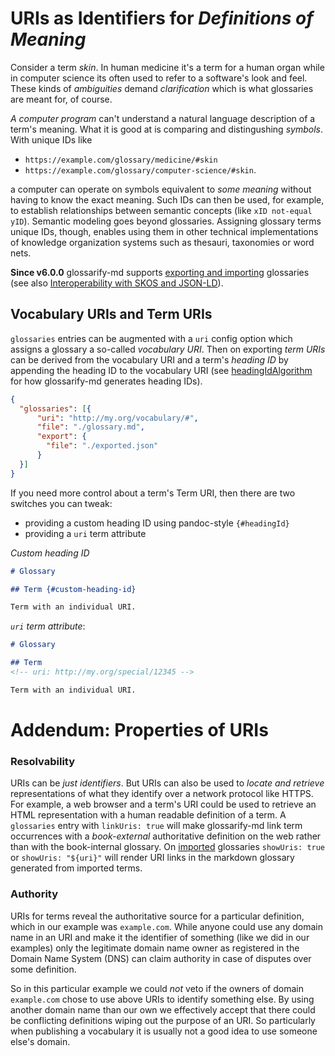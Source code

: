 # URIs as Identifiers for *Definitions of Meaning*
<!--
aliases: Vocabulary URIs
-->

[headingIdAlgorithm]: ../README.md#headingidalgorithm
[doc-import]: ../README.md#structured-export-and-import
[doc-skos]: ./skos-interop.md

Consider a term *skin*. In human medicine it's a term for a human organ while in computer science its often used to refer to a software's look and feel. These kinds of *ambiguities* demand *clarification* which is what glossaries are meant for, of course.

*A computer program* can't understand a natural language description of a term's meaning. What it is good at is comparing and distingushing *symbols*. With unique IDs like

- `https://example.com/glossary/medicine/#skin`
- `https://example.com/glossary/computer-science/#skin`.

a computer can operate on symbols equivalent to *some meaning* without having to know the exact meaning. Such IDs can then be used, for example, to establish relationships between semantic concepts (like `xID not-equal yID`). Semantic modeling goes beyond glossaries. Assigning glossary terms unique IDs, though, enables using them in other technical implementations of knowledge organization systems such as thesauri, taxonomies or word nets.

**Since v6.0.0** glossarify-md supports [exporting and importing][doc-import] glossaries (see also [Interoperability with SKOS and JSON-LD][doc-skos]).

## Vocabulary URIs and Term URIs

`glossaries` entries can be augmented with a `uri` config option which assigns a glossary a so-called *vocabulary URI*. Then on exporting *term URIs* can be derived from the vocabulary URI and a term's *heading ID* by appending the heading ID to the vocabulary URI (see [headingIdAlgorithm] for how glossarify-md generates heading IDs).

~~~json
{
  "glossaries": [{
      "uri": "http://my.org/vocabulary/#",
      "file": "./glossary.md",
      "export": {
        "file": "./exported.json"
      }
  }]
}
~~~

If you need more control about a term's Term URI, then there are two switches you can tweak:

- providing a custom heading ID using pandoc-style `{#headingId}`
- providing a `uri` term attribute


*Custom heading ID*
~~~md
# Glossary

## Term {#custom-heading-id}

Term with an individual URI.
~~~

*`uri` term attribute*:
~~~md
# Glossary

## Term
<!-- uri: http://my.org/special/12345 -->

Term with an individual URI.
~~~

# Addendum: Properties of URIs

### Resolvability

URIs can be *just identifiers*. But URIs can also be used to *locate and retrieve* representations of what they identify over a network protocol like HTTPS. For example, a web browser and a term's URI could be used to retrieve an HTML representation with a human readable definition of a term. A `glossaries` entry with `linkUris: true` will make glossarify-md link term occurrences with a *book-external* authoritative definition on the web rather than with the book-internal glossary. On [imported][doc-import] glossaries `showUris: true` or `showUris: "${uri}"` will render URI links in the markdown glossary generated from imported terms.

### Authority

URIs for terms reveal the authoritative source for a particular definition, which in our example was `example.com`. While anyone could use any domain name in an URI and make it the identifier of something (like we did in our examples) only the legitimate domain name owner as registered in the Domain Name System (DNS) can claim authority in case of disputes over some definition.

So in this particular example we could *not* veto if the owners of domain `example.com` chose to use above URIs to identify something else. By using another domain name than our own we effectively accept that there could be conflicting definitions wiping out the purpose of an URI. So particularly when publishing a vocabulary it is usually not a good idea to use someone else's domain.



<!--
Uniform Resource Names (URNs) may be an alternative to URIs. They do not depend on the Domain Name System as a registry but on an IANA registry of *URN namespaces*:

*URN with the `isbn` namespace registered by the International ISBN Agency*
~~~
urn:isbn:978-951-0-18435-6
~~~

It is not as easy to register a URN namespace than it is to register a domain name. But there are a few namespaces representing *ID algorithms*. Particularly the UUID namespace represents elements identified by the open and standardized *Universally Unique Identifier* (RFC 4122). UUIDs can be produced by anyone and the `uuid` namespace can be used with any UUID in the world:

*URN with the `uuid` namespace*
~~~
urn:uuid:b3c38d70-3887-11ec-a63d-779a5e093fff
~~~
-->

